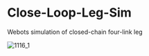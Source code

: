 # Close-Loop-Leg-Sim
Webots simulation of closed-chain four-link leg

![1116_1](https://user-images.githubusercontent.com/54448879/202074004-8927fdba-f7ae-4bb7-a548-6fe2df653b45.jpg)
